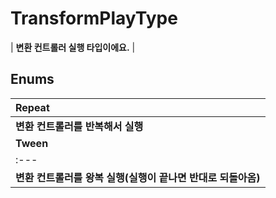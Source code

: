 # **TransformPlayType**

| **변환 컨트롤러 실행 타입이에요.** |
## **Enums**

| **Repeat** |
| :--- |
| **변환 컨트롤러를 반복해서 실행** |
| **Tween** |
| :--- |
| **변환 컨트롤러를 왕복 실행(실행이 끝나면 반대로 되돌아옴)** |
